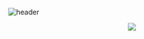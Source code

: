 ![header](https://capsule-render.vercel.app/api?type=waving&color=auto&height=300&section=header&text=Welcome&desc=Dong%20seon's%20github&descAlign=64&descAlignY=45&fontSize=70&fontAlignY=30)

<p align='center'>
  <a href="/"><img src="https://img.shields.io/badge/My%20Tistory-20C997?style=flat-square&logo=Velog&logoColor=white"/></a>&nbsp
</p>
